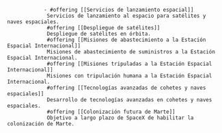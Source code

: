 				- #offering [[Servicios de lanzamiento espacial]]
				 Servicios de lanzamiento al espacio para satélites y naves espaciales.
				 #offering [[Despliegue de satélites]]
				 Despliegue de satélites en órbita.
				 #offering [[Misiones de abastecimiento a la Estación Espacial Internacional]]
				 Misiones de abastecimiento de suministros a la Estación Espacial Internacional.
				 #offering [[Misiones tripuladas a la Estación Espacial Internacional]]
				 Misiones con tripulación humana a la Estación Espacial Internacional.
				 #offering [[Tecnologías avanzadas de cohetes y naves espaciales]]
				 Desarrollo de tecnologías avanzadas en cohetes y naves espaciales.
				 #offering [[Colonización futura de Marte]]
				 Objetivo a largo plazo de SpaceX de habilitar la colonización de Marte.



